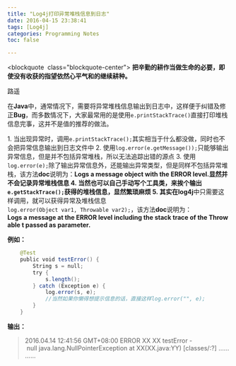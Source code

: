 ```yaml
---
title: "Log4j打印异常堆栈信息到日志"
date: 2016-04-15 23:38:41
tags: [Log4j]
categories: Programming Notes
toc: false

---
```

<blockquote  class="blockquote-center">
**把辛勤的耕作当做生命的必要，即使没有收获的指望依然心平气和的继续耕种。**

路遥
</blockquote>

在**Java**中，通常情况下，需要将异常堆栈信息输出到日志中，这样便于纠错及修正**Bug**，而多数情况下，大家最常用的是使用`e.printStackTrace()`直接打印堆栈信息完事，这并不是值的推荐的做法。

1. 当出现异常时，调用`e.printStackTrace();`其实相当于什么都没做，同时也不会把异常信息输出到日志文件中
2. 使用`log.error(e.getMessage());`只能够输出异常信息，但是并不包括异常堆栈，所以无法追踪出错的源点
3. 使用`log.error(e);`除了输出异常信息外，还能输出异常类型，但是同样不包括异常堆栈，该方法**doc**说明为：**Logs a message object with the ERROR level.**显然并不会记录异常堆栈信息
4. 当然也可以自己手动写个工具类，来挨个输出`e.getStackTrace();`获得的堆栈信息，显然繁琐麻烦
5. 其实在**log4j**中只需要这样调用，就可以获得异常及堆栈信息`log.error(Object var1, Throwable var2);`，该方法**doc**说明为：**Logs a message at the ERROR level including the stack trace of the Throwable t passed as parameter.**

**例如：**
```java
    @Test
    public void testError() {
        String s = null;
        try {
            s.length();
        } catch (Exception e) {
            log.error(s, e);
            //当然如果你懒得想提示信息的话，直接这样log.error("", e);
        }
    }
```
**输出：**
>2016.04.14 12:41:56 GMT+08:00 ERROR XX XX testError - null java.lang.NullPointerException at XX(XX.java:YY) [classes/:?]
......
......
